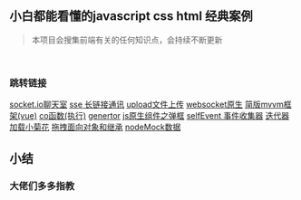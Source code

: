 ## 小白都能看懂的javascript css html 经典案例

> 本项目会搜集前端有关的任何知识点，会持续不断更新

&emsp;

### 跳转链接
[socket.io聊天室](https://github.com/fenglixuelilili/webClassicCases/tree/master/socket.io%E8%81%8A%E5%A4%A9%E5%AE%A4)
[sse 长链接通讯](https://github.com/fenglixuelilili/webClassicCases/tree/master/sse%20%E9%95%BF%E9%93%BE%E6%8E%A5%E9%80%9A%E8%AE%AF)
[upload文件上传](https://github.com/fenglixuelilili/webClassicCases/tree/master/sse%20%E9%95%BF%E9%93%BE%E6%8E%A5%E9%80%9A%E8%AE%AF)
[websocket原生](https://github.com/fenglixuelilili/webClassicCases/tree/master/websocket%E5%8E%9F%E7%94%9F)
[简版mvvm框架(vue)](https://github.com/fenglixuelilili/webClassicCases/tree/master/%E7%AE%80%E7%89%88mvvm%E6%A1%86%E6%9E%B6(vue))
[co函数(执行)](https://github.com/fenglixuelilili/webClassicCases/blob/master/co%E5%87%BD%E6%95%B0(%E6%89%A7%E8%A1%8C).html)
[genertor](https://github.com/fenglixuelilili/webClassicCases/blob/master/genertor.html)
[js原生组件之弹框](https://github.com/fenglixuelilili/webClassicCases/blob/master/js%E5%8E%9F%E7%94%9F%E7%BB%84%E4%BB%B6%E4%B9%8B%E5%BC%B9%E6%A1%86.html)
[selfEvent 事件收集器](https://github.com/fenglixuelilili/webClassicCases/blob/master/selfEvent.js)
[迭代器](https://github.com/fenglixuelilili/webClassicCases/blob/master/%E8%BF%AD%E4%BB%A3%E5%99%A8.html)
[加载小菊花](https://github.com/fenglixuelilili/webClassicCases/blob/master/%E5%8A%A0%E8%BD%BD%E5%B0%8F%E8%8F%8A%E8%8A%B1.html)
[拖拽面向对象和继承](https://github.com/fenglixuelilili/webClassicCases/blob/master/%E6%8B%96%E6%8B%BD%E9%9D%A2%E5%90%91%E5%AF%B9%E8%B1%A1%E5%92%8C%E7%BB%A7%E6%89%BF.html)
[nodeMock数据](https://github.com/fenglixuelilili/-/blob/master/nodeMock%E6%95%B0%E6%8D%AE.js)
## 小结
### 大佬们多多指教
    